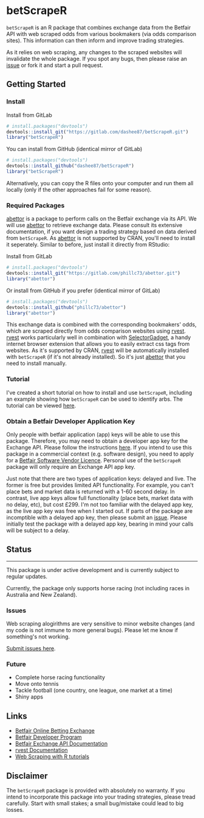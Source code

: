 betScrapeR
==========

`betScrapeR` is an R package that combines exchange data from the Betfair API with web scraped odds from various bookmakers (via odds comparison sites). This information can then inform and improve trading strategies.

As it relies on web scraping, any changes to the scraped websites will invalidate the whole package. If you spot any bugs, then please raise an [issue](https://github.com/dashee87/betScrapeR/issues) or fork it and start a pull request.

Getting Started
---------------

### Install

Install from GitLab

``` r
# install.packages("devtools")
devtools::install_git("https://gitlab.com/dashee87/betScrapeR.git")
library("betScrapeR")
```

You can install from GitHub (identical mirror of GitLab)

``` r
# install.packages("devtools")
devtools::install_github("dashee87/betScrapeR")
library("betScrapeR")
```

Alternatively, you can copy the R files onto your computer and run them all locally (only if the other approaches fail for some reason).

### Required Packages

[abettor](https://github.com/phillc73/abettor) is a package to perform calls on the Betfair exchange via its API. We will use [abettor](https://github.com/phillc73/abettor) to retrieve exchange data. Please consult its extensive documentation, if you want design a trading strategy based on data derived from `betScrapeR`. As [abettor](https://github.com/phillc73/abettor) is not supported by CRAN, you'll need to install it seperately. Similar to before, just install it directly from RStudio:

Install from GitLab

``` r
# install.packages("devtools")
devtools::install_git("https://gitlab.com/phillc73/abettor.git")
library("abettor")
```

Or install from GitHub if you prefer (identical mirror of GitLab)

``` r
# install.packages("devtools")
devtools::install_github("phillc73/abettor")
library("abettor")
```

This exchange data is combined with the corresponding bookmakers' odds, which are scraped directly from odds comparison websites using [rvest](https://cran.r-project.org/web/packages/rvest/rvest.pdf). [rvest](https://cran.r-project.org/web/packages/rvest/rvest.pdf) works particularly well in combination with [SelectorGadget](https://cran.r-project.org/web/packages/rvest/rvest.pdf), a handy internet browser extension that allows you to easily extract css tags from websites. As it's supported by CRAN, [rvest](https://cran.r-project.org/web/packages/rvest/rvest.pdf) will be automatically installed with `betScrapeR` (if it's not already installed). So it's just [abettor](https://github.com/phillc73/abettor) that you need to install manually.

### Tutorial

I've created a short tutorial on how to install and use `betScrapeR`, including an example showing how `betScrapeR` can be used to identify arbs. The tutorial can be viewed [here](https://github.com/dashee87/betScrapeR/blob/master/vignettes/example.Rmd).

### Obtain a Betfair Developer Application Key

Only people with betfair application (app) keys will be able to use this package. Therefore, you may need to obtain a developer app key for the Exchange API. Please follow the instructions [here](https://developer.betfair.com/get-started/#exchange-api). If you intend to use this package in a commercial context (e.g. software design), you need to apply for a [Betfair Software Vendor Licence](https://developer.betfair.com/default/api-s-and-services/vendor-program/vendor-program-overview/). Personal use of the `betScrapeR` package will only require an Exchange API app key.

Just note that there are two types of application keys: delayed and live. The former is free but provides limited API functionality. For example, you can't place bets and market data is returned with a 1-60 second delay. In contrast, live app keys allow full functionality (place bets, market data with no delay, etc), but cost £299. I'm not too familiar with the delayed app key, as the live app key was free when I started out. If parts of the package are incomptible with a delayed app key, then please submit an [issue](https://github.com/dashee87/betScrapeR/issues). Please initially test the package with a delayed app key, bearing in mind your calls will be subject to a delay.

## Status
------

This package is under active development and is currently subject to regular updates.

Currently, the package only supports horse racing (not including races in Australia and New Zealand).

### Issues

Web scraping alogirithms are very sensitive to minor website changes (and my code is not immune to more general bugs). Please let me know if something's not working.

[Submit issues here](https://github.com/dashee87/betScrapeR/issues).

### Future

-   Complete horse racing functionality
-   Move onto tennis
-   Tackle football (one country, one league, one market at a time)
-   Shiny apps

Links
-----

-   [Betfair Online Betting Exchange](https://www.betfair.com)
-   [Betfair Developer Program](https://developer.betfair.com/)
-   [Betfair Exchange API Documentation](http://docs.developer.betfair.com/docs/display/1smk3cen4v3lu3yomq5qye0ni)
-   [rvest Documentation](https://cran.r-project.org/web/packages/rvest/rvest.pdf)
-   [Web Scraping with R tutorials](http://www.r-bloggers.com/search/web%20scraping)

Disclaimer
----------

The `betScrapeR` package is provided with absolutely no warranty. If you intend to incorporate this package into your trading strategies, please tread carefully. Start with small stakes; a small bug/mistake could lead to big losses.
